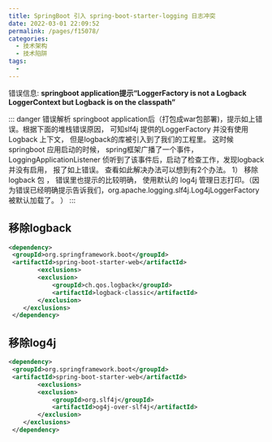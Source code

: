 ```yaml
---
title: SpringBoot 引入 spring-boot-starter-logging 日志冲突
date: 2022-03-01 22:09:52
permalink: /pages/f15078/
categories: 
  - 技术架构
  - 技术陷阱
tags: 
  - 
---
```

错误信息: **springboot application提示“LoggerFactory is not a Logback LoggerContext but Logback is on the classpath”**

::: danger 错误解析
springboot application后（打包成war包部署)，提示如上错误。根据下面的堆栈错误原因， 可知slf4j 提供的LoggerFactory 并没有使用Logback 上下文， 但是logback的库被引入到了我们的工程里。 这时候springboot 应用启动的时候， spring框架广播了一个事件， LoggingApplicationListener 侦听到了该事件后，启动了检查工作，发现logback并没有启用， 报了如上错误。 查看如此解决办法可以想到有2个办法。 1）  移除logback 包 ， 错误里也提示的比较明确， 使用默认的 log4j 管理日志打印。（因为错误已经明确提示告诉我们，org.apache.logging.slf4j.Log4jLoggerFactory 被默认加载了。 ） 
:::
## 移除logback
```xml 
<dependency>
 <groupId>org.springframework.boot</groupId>
 <artifactId>spring-boot-starter-web</artifactId>
        <exclusions>
        <exclusion>
            <groupId>ch.qos.logback</groupId>
            <artifactId>logback-classic</artifactId>
        </exclusion>
    </exclusions>
 </dependency>
```
## 移除log4j
```xml 
<dependency>
 <groupId>org.springframework.boot</groupId>
 <artifactId>spring-boot-starter-web</artifactId>
        <exclusions>
        <exclusion>
            <groupId>org.slf4j</groupId>
            <artifactId>og4j-over-slf4j</artifactId>
        </exclusion>
    </exclusions>
 </dependency>
```
